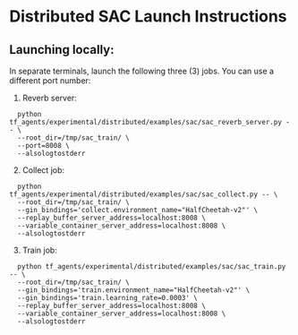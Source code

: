 # Distributed SAC Launch Instructions

## Launching locally:
In separate terminals, launch the following three (3) jobs. You can use a different
port number:

1) Reverb server:

```
  python tf_agents/experimental/distributed/examples/sac/sac_reverb_server.py -- \
  --root_dir=/tmp/sac_train/ \
  --port=8008 \
  --alsologtostderr
```

2) Collect job:

```
  python tf_agents/experimental/distributed/examples/sac/sac_collect.py -- \
  --root_dir=/tmp/sac_train/ \
  --gin_bindings='collect.environment_name="HalfCheetah-v2"' \
  --replay_buffer_server_address=localhost:8008 \
  --variable_container_server_address=localhost:8008 \
  --alsologtostderr
```

3) Train job:

```
  python tf_agents/experimental/distributed/examples/sac/sac_train.py -- \
  --root_dir=/tmp/sac_train/ \
  --gin_bindings='train.environment_name="HalfCheetah-v2"' \
  --gin_bindings='train.learning_rate=0.0003' \
  --replay_buffer_server_address=localhost:8008 \
  --variable_container_server_address=localhost:8008 \
  --alsologtostderr
```
